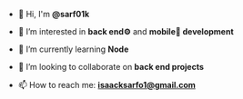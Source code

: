 - 👋 Hi, I'm **@sarf01k**

- 👀 I’m interested in **back end⚙** and **mobile📱 development**

- 🌱 I’m currently learning **Node**

- 👯 I’m looking to collaborate on **back end projects**

- 📫 How to reach me: **isaacksarfo1@gmail.com**
